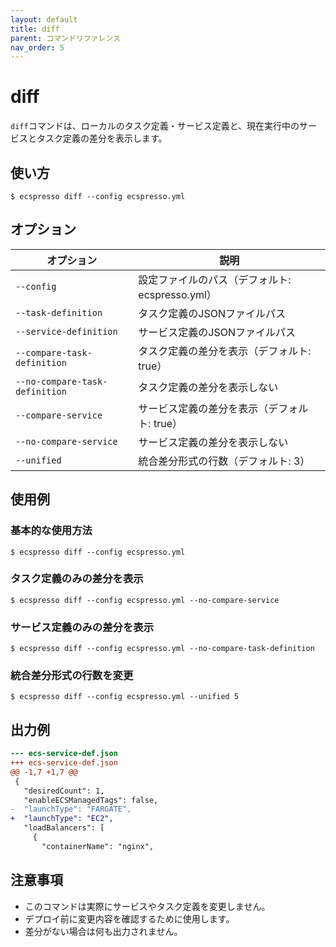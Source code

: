 ```yaml
---
layout: default
title: diff
parent: コマンドリファレンス
nav_order: 5
---
```


# diff

`diff`コマンドは、ローカルのタスク定義・サービス定義と、現在実行中のサービスとタスク定義の差分を表示します。

## 使い方

```console
$ ecspresso diff --config ecspresso.yml
```

## オプション

| オプション | 説明 |
|------------|------|
| `--config` | 設定ファイルのパス（デフォルト: ecspresso.yml） |
| `--task-definition` | タスク定義のJSONファイルパス |
| `--service-definition` | サービス定義のJSONファイルパス |
| `--compare-task-definition` | タスク定義の差分を表示（デフォルト: true） |
| `--no-compare-task-definition` | タスク定義の差分を表示しない |
| `--compare-service` | サービス定義の差分を表示（デフォルト: true） |
| `--no-compare-service` | サービス定義の差分を表示しない |
| `--unified` | 統合差分形式の行数（デフォルト: 3） |

## 使用例

### 基本的な使用方法

```console
$ ecspresso diff --config ecspresso.yml
```

### タスク定義のみの差分を表示

```console
$ ecspresso diff --config ecspresso.yml --no-compare-service
```

### サービス定義のみの差分を表示

```console
$ ecspresso diff --config ecspresso.yml --no-compare-task-definition
```

### 統合差分形式の行数を変更

```console
$ ecspresso diff --config ecspresso.yml --unified 5
```

## 出力例

```diff
--- ecs-service-def.json
+++ ecs-service-def.json
@@ -1,7 +1,7 @@
 {
   "desiredCount": 1,
   "enableECSManagedTags": false,
-  "launchType": "FARGATE",
+  "launchType": "EC2",
   "loadBalancers": [
     {
       "containerName": "nginx",
```

## 注意事項

- このコマンドは実際にサービスやタスク定義を変更しません。
- デプロイ前に変更内容を確認するために使用します。
- 差分がない場合は何も出力されません。
